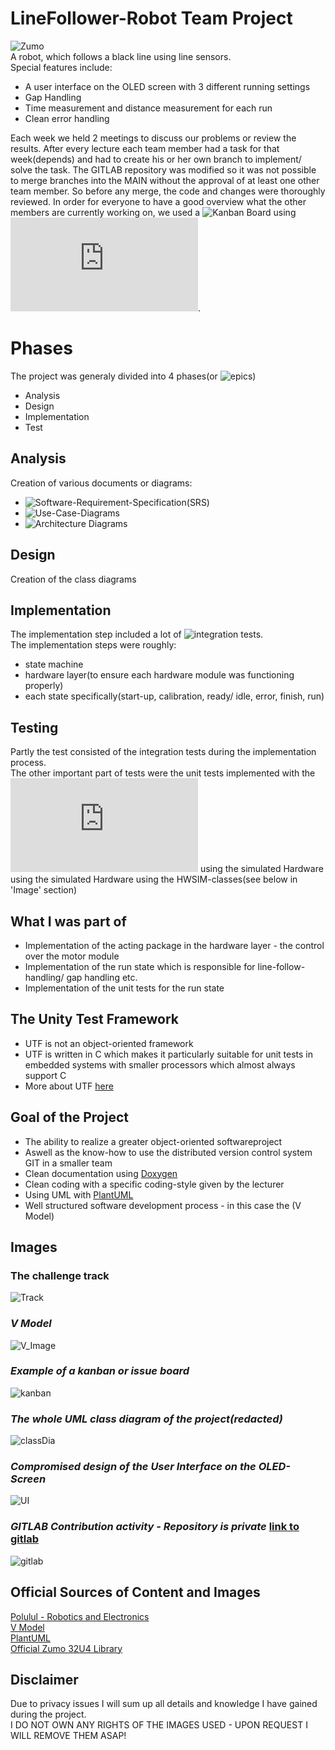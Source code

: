 
# LineFollower-Robot Team Project
![Zumo](./Images/Zumo.jpg)  
A robot, which follows a black line using line sensors.  
Special features include:
- A user interface on the OLED screen with 3 different running settings
- Gap Handling
- Time measurement and distance measurement for each run
- Clean error handling

Each week we held 2 meetings to discuss our problems or review the results. After every lecture each team member had a task for that week(depends) and had to create his or her own branch to implement/ solve the task. 
The GITLAB repository was modified so it was not possible to merge branches into the MAIN without the approval of at least one other team member. So before any merge, the code and changes were thoroughly reviewed. 
In order for everyone to have a good overview what the other members are currently working on, we used a ![Kanban Board](https://de.wikipedia.org/wiki/Kanban-Board) using ![Gitlab issue boards](https://docs.gitlab.com/ee/user/project/issue_board.html).  

# Phases
The project was generaly divided into 4 phases(or ![epics](https://docs.gitlab.com/ee/user/group/epics/))
- Analysis
- Design
- Implementation
- Test

## Analysis
Creation of various documents or diagrams:
- ![Software-Requirement-Specification(SRS)](https://www.perforce.com/blog/alm/how-write-software-requirements-specification-srs-document)
- ![Use-Case-Diagrams](https://www.ionos.de/digitalguide/websites/web-entwicklung/anwendungsfalldiagramm/)
- ![Architecture Diagrams](https://aws.amazon.com/de/what-is/architecture-diagramming/)

## Design
Creation of the class diagrams

## Implementation
The implementation step included a lot of ![integration tests](https://de.wikipedia.org/wiki/Integrationstest).  
The implementation steps were roughly:
- state machine
- hardware layer(to ensure each hardware module was functioning properly)
- each state specifically(start-up, calibration, ready/ idle, error, finish, run)

## Testing
Partly the test consisted of the integration tests during the implementation process.  
The other important part of tests were the unit tests implemented with the ![Unity Test Framework](https://docs.unity3d.com/Packages/com.unity.test-framework@1.1/manual/index.html) using the simulated Hardware using the simulated Hardware using the HWSIM-classes(see below in 'Image' section)

## What I was part of
- Implementation of the acting package in the hardware layer - the control over the motor module
- Implementation of the run state which is responsible for line-follow-handling/ gap handling etc.
- Implementation of the unit tests for the run state

## The Unity Test Framework
- UTF is not an object-oriented framework
- UTF is written in C which makes it particularly suitable for unit tests in embedded systems with smaller processors which almost always support C
- More about UTF [here](https://docs.unity3d.com/Packages/com.unity.test-framework@1.4/manual/index.html)

## Goal of the Project
- The ability to realize a greater object-oriented softwareproject
- Aswell as the know-how to use the distributed version control system GIT in a smaller team
- Clean documentation using [Doxygen](https://www.doxygen.nl/index.html)
- Clean coding with a specific coding-style given by the lecturer
- Using UML with [PlantUML](https://plantuml.com/de/)
- Well structured software development process - in this case the (V Model)

## Images

### The challenge track 
![Track](/Images/LineFollower.jpg)  

### *V Model* 
![V_Image](./Images/1_v-model.png)  

### *Example of a kanban or issue board*
![kanban](https://docs.gitlab.com/ee/user/project/img/issue_boards_core_v14_1.png)

### *The whole UML class diagram of the project(redacted)*  
![classDia](/Images/classDiagram.png)  

### *Compromised design of the User Interface on the OLED-Screen*
![UI](/Images/ui.png)

### *GITLAB Contribution activity - Repository is private* [link to gitlab](https://hs-ulm-ikt-gitlab.westeurope.cloudapp.azure.com/hduong)  
![gitlab](/Images/GitLab.jpg)


## Official Sources of Content and Images
[Polulul - Robotics and Electronics](https://www.pololu.com/docs/0J63/all)  
[V Model](https://builtin.com/software-engineering-perspectives/v-model)  
[PlantUML](https://plantuml.com/de/)  
[Official Zumo 32U4 Library](https://pololu.github.io/zumo-32u4-arduino-library/)

## Disclaimer

Due to privacy issues I will sum up all details and knowledge I have gained during the project.  
I DO NOT OWN ANY RIGHTS OF THE IMAGES USED - UPON REQUEST I WILL REMOVE THEM ASAP!
